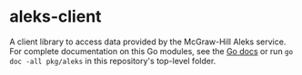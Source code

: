 # aleks-client

A client library to access data provided by the McGraw-Hill Aleks service.
For complete documentation on this Go modules, see the
[Go docs](https://godoc.org/github.com/PennState/aleks-client/pkg/aleks)
or run  ``go doc -all pkg/aleks`` in this repository's top-level folder.